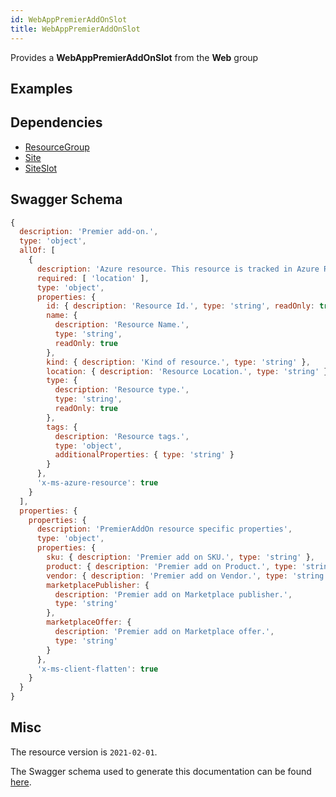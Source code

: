 ```yaml
---
id: WebAppPremierAddOnSlot
title: WebAppPremierAddOnSlot
---
```

Provides a **WebAppPremierAddOnSlot** from the **Web** group
## Examples
## Dependencies
- [ResourceGroup](../Resources/ResourceGroup.md)
- [Site](../Web/Site.md)
- [SiteSlot](../Web/SiteSlot.md)
## Swagger Schema
```js
{
  description: 'Premier add-on.',
  type: 'object',
  allOf: [
    {
      description: 'Azure resource. This resource is tracked in Azure Resource Manager',
      required: [ 'location' ],
      type: 'object',
      properties: {
        id: { description: 'Resource Id.', type: 'string', readOnly: true },
        name: {
          description: 'Resource Name.',
          type: 'string',
          readOnly: true
        },
        kind: { description: 'Kind of resource.', type: 'string' },
        location: { description: 'Resource Location.', type: 'string' },
        type: {
          description: 'Resource type.',
          type: 'string',
          readOnly: true
        },
        tags: {
          description: 'Resource tags.',
          type: 'object',
          additionalProperties: { type: 'string' }
        }
      },
      'x-ms-azure-resource': true
    }
  ],
  properties: {
    properties: {
      description: 'PremierAddOn resource specific properties',
      type: 'object',
      properties: {
        sku: { description: 'Premier add on SKU.', type: 'string' },
        product: { description: 'Premier add on Product.', type: 'string' },
        vendor: { description: 'Premier add on Vendor.', type: 'string' },
        marketplacePublisher: {
          description: 'Premier add on Marketplace publisher.',
          type: 'string'
        },
        marketplaceOffer: {
          description: 'Premier add on Marketplace offer.',
          type: 'string'
        }
      },
      'x-ms-client-flatten': true
    }
  }
}
```
## Misc
The resource version is `2021-02-01`.

The Swagger schema used to generate this documentation can be found [here](https://github.com/Azure/azure-rest-api-specs/tree/main/specification/web/resource-manager/Microsoft.Web/stable/2021-02-01/WebApps.json).
